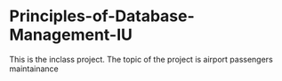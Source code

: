 # Principles-of-Database-Management-IU
This is the inclass project. The topic of the project is airport passengers maintainance
